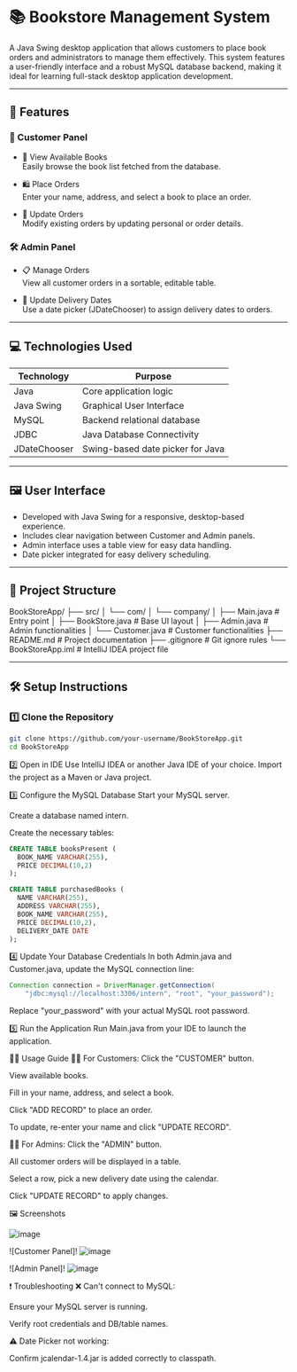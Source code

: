 # 📚 Bookstore Management System

A Java Swing desktop application that allows customers to place book orders and administrators to manage them effectively. This system features a user-friendly interface and a robust MySQL database backend, making it ideal for learning full-stack desktop application development.

---

## 🚀 Features

### 👥 Customer Panel

- 🧾 View Available Books  
  Easily browse the book list fetched from the database.

- 🛍️ Place Orders  
  Enter your name, address, and select a book to place an order.

- 🔄 Update Orders  
  Modify existing orders by updating personal or order details.

### 🛠️ Admin Panel

- 📋 Manage Orders  
  View all customer orders in a sortable, editable table.

- 📅 Update Delivery Dates  
  Use a date picker (JDateChooser) to assign delivery dates to orders.

---

## 💻 Technologies Used

| Technology     | Purpose                                       |
|----------------|-----------------------------------------------|
| Java           | Core application logic                        |
| Java Swing     | Graphical User Interface                      |
| MySQL          | Backend relational database                   |
| JDBC           | Java Database Connectivity                    |
| JDateChooser   | Swing-based date picker for Java              |

---

## 🖼️ User Interface

- Developed with Java Swing for a responsive, desktop-based experience.
- Includes clear navigation between Customer and Admin panels.
- Admin interface uses a table view for easy data handling.
- Date picker integrated for easy delivery scheduling.

---

## 📂 Project Structure

BookStoreApp/
├── src/
│ └── com/
│ └── company/
│ ├── Main.java # Entry point
│ ├── BookStore.java # Base UI layout
│ ├── Admin.java # Admin functionalities
│ └── Customer.java # Customer functionalities
├── README.md # Project documentation
├── .gitignore # Git ignore rules
└── BookStoreApp.iml # IntelliJ IDEA project file

---

## 🛠️ Setup Instructions

### 1️⃣ Clone the Repository

```bash
git clone https://github.com/your-username/BookStoreApp.git
cd BookStoreApp
```

2️⃣ Open in IDE
Use IntelliJ IDEA or another Java IDE of your choice. Import the project as a Maven or Java project.

3️⃣ Configure the MySQL Database
Start your MySQL server.

Create a database named intern.

Create the necessary tables:

```sql
CREATE TABLE booksPresent (
  BOOK_NAME VARCHAR(255),
  PRICE DECIMAL(10,2)
);

CREATE TABLE purchasedBooks (
  NAME VARCHAR(255),
  ADDRESS VARCHAR(255),
  BOOK_NAME VARCHAR(255),
  PRICE DECIMAL(10,2),
  DELIVERY_DATE DATE
);
```

4️⃣ Update Your Database Credentials
In both Admin.java and Customer.java, update the MySQL connection line:

```java
Connection connection = DriverManager.getConnection(
    "jdbc:mysql://localhost:3306/intern", "root", "your_password");
```

Replace "your_password" with your actual MySQL root password.

5️⃣ Run the Application
Run Main.java from your IDE to launch the application.

👨‍💻 Usage Guide
🧑‍💼 For Customers:
Click the "CUSTOMER" button.

View available books.

Fill in your name, address, and select a book.

Click "ADD RECORD" to place an order.

To update, re-enter your name and click "UPDATE RECORD".

👩‍💼 For Admins:
Click the "ADMIN" button.

All customer orders will be displayed in a table.

Select a row, pick a new delivery date using the calendar.

Click "UPDATE RECORD" to apply changes.

🖼️ Screenshots


![image](https://github.com/user-attachments/assets/5b54f098-e9fb-49ba-8b5f-bf38c76c2df8)

![Customer Panel]!
![image](https://github.com/user-attachments/assets/ce7c8018-c123-4512-a585-ad56a93c587b)

![Admin Panel]!
![image](https://github.com/user-attachments/assets/3290e495-ad5c-4660-98c0-33e9b6446cff)

❗ Troubleshooting
❌ Can't connect to MySQL:

Ensure your MySQL server is running.

Verify root credentials and DB/table names.

⚠️ Date Picker not working:

Confirm jcalendar-1.4.jar is added correctly to classpath.







